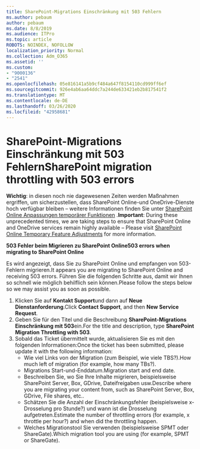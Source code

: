 ```yaml
---
title: SharePoint-Migrations Einschränkung mit 503 Fehlern
ms.author: pebaum
author: pebaum
ms.date: 8/8/2019
ms.audience: ITPro
ms.topic: article
ROBOTS: NOINDEX, NOFOLLOW
localization_priority: Normal
ms.collection: Adm_O365
ms.assetid: ''
ms.custom:
- "9000136"
- "2541"
ms.openlocfilehash: 05e816141a5b9cf484a647f8154110cd999ff6ef
ms.sourcegitcommit: 926e4ab6aa64ddc7a244de633421eb2b817541f2
ms.translationtype: MT
ms.contentlocale: de-DE
ms.lasthandoff: 03/26/2020
ms.locfileid: "42958681"
---
```

# <a name="sharepoint-migration-throttling-with-503-errors"></a><span data-ttu-id="37861-102">SharePoint-Migrations Einschränkung mit 503 Fehlern</span><span class="sxs-lookup"><span data-stu-id="37861-102">SharePoint migration throttling with 503 errors</span></span>

<span data-ttu-id="37861-103">**Wichtig**: in diesen noch nie dagewesenen Zeiten werden Maßnahmen ergriffen, um sicherzustellen, dass SharePoint Online-und OneDrive-Dienste hoch verfügbar bleiben – weitere Informationen finden Sie unter [SharePoint Online Anpassungen temporärer Funktionen](https://aka.ms/ODSPAdjustments) .</span><span class="sxs-lookup"><span data-stu-id="37861-103">**Important**: During these unprecedented times, we are taking steps to ensure that SharePoint Online and OneDrive services remain highly available – Please visit [SharePoint Online Temporary Feature Adjustments](https://aka.ms/ODSPAdjustments) for more information.</span></span>

<span data-ttu-id="37861-104">**503 Fehler beim Migrieren zu SharePoint Online**</span><span class="sxs-lookup"><span data-stu-id="37861-104">**503 errors when migrating to SharePoint Online**</span></span>

<span data-ttu-id="37861-105">Es wird angezeigt, dass Sie zu SharePoint Online und empfangen von 503-Fehlern migrieren.</span><span class="sxs-lookup"><span data-stu-id="37861-105">It appears you are migrating to SharePoint Online and receiving 503 errors.</span></span> <span data-ttu-id="37861-106">Führen Sie die folgenden Schritte aus, damit wir Ihnen so schnell wie möglich behilflich sein können.</span><span class="sxs-lookup"><span data-stu-id="37861-106">Please follow the steps below so we may assist you as soon as possible.</span></span> 

1. <span data-ttu-id="37861-107">Klicken Sie auf **Kontakt Support**und dann auf **Neue Dienstanforderung**.</span><span class="sxs-lookup"><span data-stu-id="37861-107">Click **Contact Support**, and then **New Service Request**.</span></span>
2. <span data-ttu-id="37861-108">Geben Sie für den Titel und die Beschreibung **SharePoint-Migrations Einschränkung mit 503**ein.</span><span class="sxs-lookup"><span data-stu-id="37861-108">For the title and description, type **SharePoint Migration Throttling with 503**.</span></span>
3. <span data-ttu-id="37861-109">Sobald das Ticket übermittelt wurde, aktualisieren Sie es mit den folgenden Informationen:</span><span class="sxs-lookup"><span data-stu-id="37861-109">Once the ticket has been submitted, please update it with the following information:</span></span>
    - <span data-ttu-id="37861-110">Wie viel Links von der Migration (zum Beispiel, wie viele TBS?).</span><span class="sxs-lookup"><span data-stu-id="37861-110">How much left of migration (for example, how many TBs?).</span></span>
    - <span data-ttu-id="37861-111">Migrations Start-und-Enddatum.</span><span class="sxs-lookup"><span data-stu-id="37861-111">Migration start and end date.</span></span>
    - <span data-ttu-id="37861-112">Beschreiben Sie, wo Sie Ihre Inhalte migrieren, beispielsweise SharePoint Server, Box, GDrive, Dateifreigaben usw.</span><span class="sxs-lookup"><span data-stu-id="37861-112">Describe where you are migrating your content from, such as SharePoint Server, Box, GDrive, File shares, etc..</span></span>
    - <span data-ttu-id="37861-113">Schätzen Sie die Anzahl der Einschränkungsfehler (beispielsweise x-Drosselung pro Stunde?) und wann ist die Drosselung aufgetreten.</span><span class="sxs-lookup"><span data-stu-id="37861-113">Estimate the number of throttling errors (for example, x throttle per hour?) and when did the throttling happen.</span></span>
    - <span data-ttu-id="37861-114">Welches Migrationstool Sie verwenden (beispielsweise SPMT oder ShareGate).</span><span class="sxs-lookup"><span data-stu-id="37861-114">Which migration tool you are using (for example, SPMT or ShareGate).</span></span>


